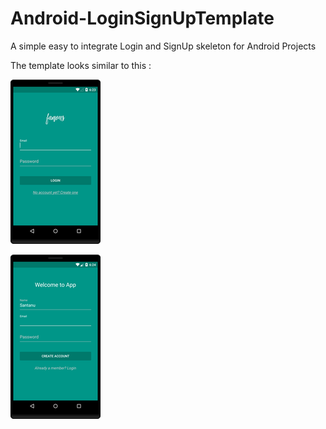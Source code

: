 # Android-LoginSignUpTemplate


A simple easy to integrate Login and SignUp skeleton for Android Projects

The template looks similar to this :


![ScreenShot](/screenshot1.png)


![ScreenShot](/screenshot2.png)